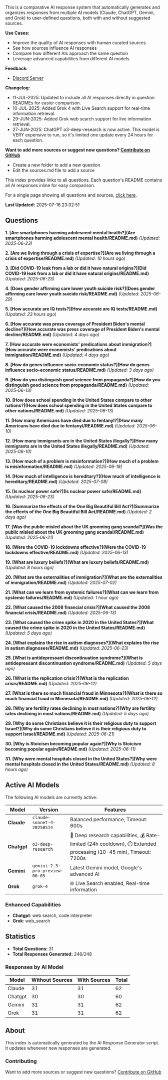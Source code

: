 
This is a comparative AI response system that automatically generates and organizes responses from multiple AI models (Claude, ChatGPT, Gemini, and Grok) to user-defined questions, both with and without suggested sources.

**Use Cases:**

* Improve the quality of AI responses with human curated sources
* See how sources influence AI responses
* Compare how different AIs approach the same question
* Leverage advanced capabilities from different AI models


**Feedback:**
* [Discord Server](https://discord.gg/HPDT9PvS)


**Changelog:**
* 11-JUL-2025: Updated to include all AI responses directly in question READMEs for easier comparison.
* 10-JUL-2025: Added Grok 4 with Live Search support for real-time information retrieval.
* 29-JUN-2025: Added Grok web search support for live information retrieval.
* 27-JUN-2025: ChatGPT o3-deep-research is now active. This model is VERY expensive to run, so it's limited one update every 24 hours for each question.

**Want to add more sources or suggest new questions? [Contribute on GitHub](https://github.com/justinwest/SuggestedSources)**

* Create a new folder to add a new question
* Edit the sources.md file to add a source

This index provides links to all questions. Each question's README contains all AI responses inline for easy comparison.

For a single page showing all questions and sources, [click here](allsources.md).

**Last Updated:** 2025-07-16 23:02:51

## Questions

**1. [Are smartphones harming adolescent mental health?](Are smartphones harming adolescent mental health/README.md)** *(Updated: 2025-06-23)*

**2. [Are we living through a crisis of expertise?](Are we living through a crisis of expertise/README.md)** *(Updated: 10 hours ago)*

**3. [Did COVID-19 leak from a lab or did it have natural origins?](Did COVID-19 leak from a lab or did it have natural origins/README.md)** *(Updated: 2025-06-23)*

**4. [Does gender affirming care lower youth suicide risk?](Does gender affirming care lower youth suicide risk/README.md)** *(Updated: 2025-06-29)*

**5. [How accurate are IQ tests?](How accurate are IQ tests/README.md)** *(Updated: 23 hours ago)*

**6. [How accurate was press coverage of President Biden's mental decline?](How accurate was press coverage of President Biden's mental decline/README.md)** *(Updated: 4 days ago)*

**7. [How accurate were economists' predications about immigration?](How accurate were economists' predications about immigration/README.md)** *(Updated: 4 days ago)*

**8. [How do genes influence socio-economic status?](How do genes influence socio-economic status/README.md)** *(Updated: 3 days ago)*

**9. [How do you distinguish good science from propaganda?](How do you distinguish good science from propaganda/README.md)** *(Updated: 2025-06-13)*

**10. [How does school spending in the United States compare to other nations?](How does school spending in the United States compare to other nations/README.md)** *(Updated: 2025-06-13)*

**11. [How many Americans have died due to fentanyl?](How many Americans have died due to fentanyl/README.md)** *(Updated: 2025-06-10)*

**12. [How many immigrants are in the United States illegally?](How many immigrants are in the United States illegally/README.md)** *(Updated: 2025-06-10)*

**13. [How much of a problem is misinformation?](How much of a problem is misinformation/README.md)** *(Updated: 2025-06-18)*

**14. [How much of intelligence is hereditary?](How much of intelligence is hereditary/README.md)** *(Updated: 2025-07-08)*

**15. [Is nuclear power safe?](Is nuclear power safe/README.md)** *(Updated: 2025-06-23)*

**16. [Summarize the effects of the One Big Beautiful Bill Act?](Summarize the effects of the One Big Beautiful Bill Act/README.md)** *(Updated: 2 days ago)*

**17. [Was the public misled about the UK grooming gang scandal?](Was the public misled about the UK grooming gang scandal/README.md)** *(Updated: 2025-06-21)*

**18. [Were the COVID-19 lockdowns effective?](Were the COVID-19 lockdowns effective/README.md)** *(Updated: 2025-06-13)*

**19. [What are luxury beliefs?](What are luxury beliefs/README.md)** *(Updated: 8 hours ago)*

**20. [What are the externalities of immigration?](What are the externalities of immigration/README.md)** *(Updated: 2025-07-02)*

**21. [What can we learn from systemic failures?](What can we learn from systemic failures/README.md)** *(Updated: 1 hour ago)*

**22. [What caused the 2008 financial crisis?](What caused the 2008 financial crisis/README.md)** *(Updated: 2025-06-13)*

**23. [What caused the crime spike in 2020 in the United States?](What caused the crime spike in 2020 in the United States/README.md)** *(Updated: 5 days ago)*

**24. [What explains the rise in autism diagnoses?](What explains the rise in autism diagnoses/README.md)** *(Updated: 2025-06-23)*

**25. [What is antidepressant discontinuation syndrome?](What is antidepressant discontinuation syndrome/README.md)** *(Updated: 5 days ago)*

**26. [What is the replication crisis?](What is the replication crisis/README.md)** *(Updated: 2025-06-12)*

**27. [What is there so much financial fraud in Minnesota?](What is there so much financial fraud in Minnesota/README.md)** *(Updated: 2025-06-12)*

**28. [Why are fertility rates declining in most nations?](Why are fertility rates declining in most nations/README.md)** *(Updated: 5 days ago)*

**29. [Why do some Christians believe it is their religious duty to support Israel?](Why do some Christians believe it is their religious duty to support Israel/README.md)** *(Updated: 2025-06-21)*

**30. [Why is Stoicism becoming popular again?](Why is Stoicism becoming popular again/README.md)** *(Updated: 2025-06-11)*

**31. [Why were mental hospitals closed in the United States?](Why were mental hospitals closed in the United States/README.md)** *(Updated: 8 hours ago)*


## Active AI Models

The following AI models are currently active:

| Model | Version | Features |
|-------|---------|----------|
| **Claude** | `claude-sonnet-4-20250514` | Balanced performance, Timeout: 600s |
| **Chatgpt** | `o3-deep-research` | 🔬 Deep research capabilities, 💰 Rate-limited (24h cooldown), ⏱️ Extended processing (10-45 min), Timeout: 7200s |
| **Gemini** | `gemini-2.5-pro-preview-06-05` | Latest Gemini model, Google's advanced AI |
| **Grok** | `grok-4` | 🌐 Live Search enabled, Real-time information |

### Enhanced Capabilities

- **Chatgpt**: web search, code interpreter
- **Grok**: web_search


## Statistics

- **Total Questions:** 31
- **Total Responses Generated:** 246/248

### Responses by AI Model

| Model | Without Sources | With Sources | Total |
|-------|----------------|--------------|-------|
| Claude | 31 | 31 | 62 |
| Chatgpt | 30 | 30 | 60 |
| Gemini | 31 | 31 | 62 |
| Grok | 31 | 31 | 62 |

## About

This index is automatically generated by the AI Response Generator script. It updates whenever new responses are generated.

### Contributing

Want to add more sources or suggest new questions? [Contribute on GitHub](https://github.com/justinwest/SuggestedSources)

